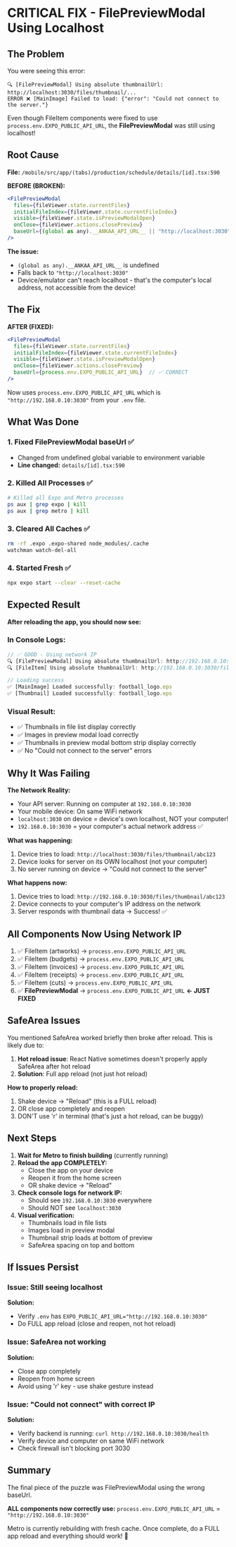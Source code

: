 # CRITICAL FIX - FilePreviewModal Using Localhost

## The Problem

You were seeing this error:
```
🔍 [FilePreviewModal] Using absolute thumbnailUrl: http://localhost:3030/files/thumbnail/...
ERROR ❌ [MainImage] Failed to load: {"error": "Could not connect to the server."}
```

Even though FileItem components were fixed to use `process.env.EXPO_PUBLIC_API_URL`, the **FilePreviewModal** was still using localhost!

## Root Cause

**File:** `/mobile/src/app/(tabs)/production/schedule/details/[id].tsx:590`

**BEFORE (BROKEN):**
```jsx
<FilePreviewModal
  files={fileViewer.state.currentFiles}
  initialFileIndex={fileViewer.state.currentFileIndex}
  visible={fileViewer.state.isPreviewModalOpen}
  onClose={fileViewer.actions.closePreview}
  baseUrl={(global as any).__ANKAA_API_URL__ || "http://localhost:3030"}  // ❌ WRONG
/>
```

**The issue:**
- `(global as any).__ANKAA_API_URL__` is undefined
- Falls back to `"http://localhost:3030"`
- Device/emulator can't reach localhost - that's the computer's local address, not accessible from the device!

## The Fix

**AFTER (FIXED):**
```jsx
<FilePreviewModal
  files={fileViewer.state.currentFiles}
  initialFileIndex={fileViewer.state.currentFileIndex}
  visible={fileViewer.state.isPreviewModalOpen}
  onClose={fileViewer.actions.closePreview}
  baseUrl={process.env.EXPO_PUBLIC_API_URL}  // ✅ CORRECT
/>
```

Now uses `process.env.EXPO_PUBLIC_API_URL` which is `"http://192.168.0.10:3030"` from your `.env` file.

## What Was Done

### 1. Fixed FilePreviewModal baseUrl ✅
- Changed from undefined global variable to environment variable
- **Line changed:** `details/[id].tsx:590`

### 2. Killed All Processes ✅
```bash
# Killed all Expo and Metro processes
ps aux | grep expo | kill
ps aux | grep metro | kill
```

### 3. Cleared All Caches ✅
```bash
rm -rf .expo .expo-shared node_modules/.cache
watchman watch-del-all
```

### 4. Started Fresh ✅
```bash
npx expo start --clear --reset-cache
```

## Expected Result

**After reloading the app, you should now see:**

### In Console Logs:
```javascript
// ✅ GOOD - Using network IP
🔍 [FilePreviewModal] Using absolute thumbnailUrl: http://192.168.0.10:3030/files/thumbnail/...
🔍 [FileItem] Using absolute thumbnailUrl: http://192.168.0.10:3030/files/thumbnail/...

// Loading success
✅ [MainImage] Loaded successfully: football_logo.eps
✅ [Thumbnail] Loaded successfully: football_logo.eps
```

### Visual Result:
- ✅ Thumbnails in file list display correctly
- ✅ Images in preview modal load correctly
- ✅ Thumbnails in preview modal bottom strip display correctly
- ✅ No "Could not connect to the server" errors

## Why It Was Failing

**The Network Reality:**
- Your API server: Running on computer at `192.168.0.10:3030`
- Your mobile device: On same WiFi network
- `localhost:3030` on device = device's own localhost, NOT your computer!
- `192.168.0.10:3030` = your computer's actual network address ✅

**What was happening:**
1. Device tries to load: `http://localhost:3030/files/thumbnail/abc123`
2. Device looks for server on its OWN localhost (not your computer)
3. No server running on device → "Could not connect to the server"

**What happens now:**
1. Device tries to load: `http://192.168.0.10:3030/files/thumbnail/abc123`
2. Device connects to your computer's IP address on the network
3. Server responds with thumbnail data → Success! ✅

## All Components Now Using Network IP

1. ✅ FileItem (artworks) → `process.env.EXPO_PUBLIC_API_URL`
2. ✅ FileItem (budgets) → `process.env.EXPO_PUBLIC_API_URL`
3. ✅ FileItem (invoices) → `process.env.EXPO_PUBLIC_API_URL`
4. ✅ FileItem (receipts) → `process.env.EXPO_PUBLIC_API_URL`
5. ✅ FileItem (cuts) → `process.env.EXPO_PUBLIC_API_URL`
6. ✅ **FilePreviewModal** → `process.env.EXPO_PUBLIC_API_URL` **← JUST FIXED**

## SafeArea Issues

You mentioned SafeArea worked briefly then broke after reload. This is likely due to:

1. **Hot reload issue**: React Native sometimes doesn't properly apply SafeArea after hot reload
2. **Solution**: Full app reload (not just hot reload)

**How to properly reload:**
1. Shake device → "Reload" (this is a FULL reload)
2. OR close app completely and reopen
3. DON'T use 'r' in terminal (that's just a hot reload, can be buggy)

## Next Steps

1. **Wait for Metro to finish building** (currently running)
2. **Reload the app COMPLETELY:**
   - Close the app on your device
   - Reopen it from the home screen
   - OR shake device → "Reload"
3. **Check console logs for network IP:**
   - Should see `192.168.0.10:3030` everywhere
   - Should NOT see `localhost:3030`
4. **Visual verification:**
   - Thumbnails load in file lists
   - Images load in preview modal
   - Thumbnail strip loads at bottom of preview
   - SafeArea spacing on top and bottom

## If Issues Persist

### Issue: Still seeing localhost
**Solution:**
- Verify `.env` has `EXPO_PUBLIC_API_URL="http://192.168.0.10:3030"`
- Do FULL app reload (close and reopen, not hot reload)

### Issue: SafeArea not working
**Solution:**
- Close app completely
- Reopen from home screen
- Avoid using 'r' key - use shake gesture instead

### Issue: "Could not connect" with correct IP
**Solution:**
- Verify backend is running: `curl http://192.168.0.10:3030/health`
- Verify device and computer on same WiFi network
- Check firewall isn't blocking port 3030

## Summary

The final piece of the puzzle was FilePreviewModal using the wrong baseUrl.

**ALL components now correctly use:** `process.env.EXPO_PUBLIC_API_URL` = `"http://192.168.0.10:3030"`

Metro is currently rebuilding with fresh cache. Once complete, do a FULL app reload and everything should work! 🎉
